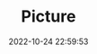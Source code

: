 ---
weight: 1
images:
- /images/edited/165.jpeg
title: Picture
date: 2022-10-24 22:59:53
tags: [luminar neo,work,person]
---